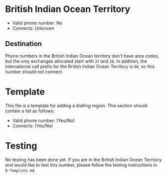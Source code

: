 # British Indian Ocean Territory

* Valid phone number: No
* Connects: Unknown

## Destination

Phone numbers in the British Indian Ocean territory don't have area codes, but
the only exchanges allocated start with `37` and `38`. In addition, the
international call prefix for the British Indian Ocean Territory is `00`, so
this number should not connect.

# Template

This file is a template for adding a dialling region. This section should
contain a list as follows:

* Valid phone number: (Yes/No)
* Connects: (Yes/No)

# Testing

No testing has been done yet. If you are in the British Indian Ocean
Territory and would like to test this number, please follow the testing
instructions in `0-Template.md`.
